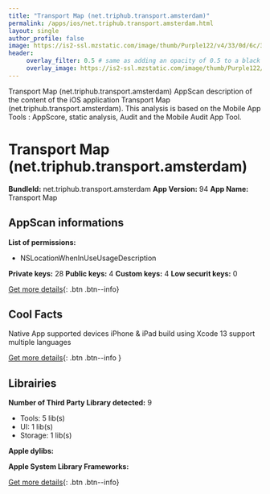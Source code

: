 ```yaml
---
title: "Transport Map (net.triphub.transport.amsterdam)"
permalink: /apps/ios/net.triphub.transport.amsterdam.html
layout: single
author_profile: false
image: https://is2-ssl.mzstatic.com/image/thumb/Purple122/v4/33/0d/6c/330d6cb5-0571-cd26-1126-3ed6876fec19/AppIcon-1x_U007emarketing-0-7-0-85-220.png/512x512bb.jpg
header: 
     overlay_filter: 0.5 # same as adding an opacity of 0.5 to a black background
     overlay_image: https://is2-ssl.mzstatic.com/image/thumb/Purple122/v4/33/0d/6c/330d6cb5-0571-cd26-1126-3ed6876fec19/AppIcon-1x_U007emarketing-0-7-0-85-220.png/512x512bb.jpg
---
```

Transport Map (net.triphub.transport.amsterdam) AppScan description of the content of the iOS application Transport Map (net.triphub.transport.amsterdam). This analysis is based on the Mobile App Tools : AppScore, static analysis, Audit and the Mobile Audit App Tool.

# Transport Map (net.triphub.transport.amsterdam)

**BundleId:** net.triphub.transport.amsterdam
**App Version:** 94
**App Name:** Transport Map


## AppScan informations 

**List of permissions:** 
- NSLocationWhenInUseUsageDescription
  
  
**Private keys:** 28
**Public keys:** 4
**Custom keys:** 4
**Low securit keys:** 0
  
[Get more details](/pricing.html){: .btn .btn--info}

## Cool Facts

Native App
supported devices iPhone & iPad
build using Xcode 13
support multiple languages
  
[Get more details](/pricing.html){: .btn .btn--info }

## Librairies 
**Number of Third Party Library detected:** 9
- Tools: 5 lib(s)
- UI: 1 lib(s)
- Storage: 1 lib(s)


**Apple dylibs:**


**Apple System Library Frameworks:**


  
[Get more details](/pricing.html){: .btn .btn--info}

